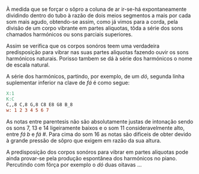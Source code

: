 
À medida que se forçar o sôpro a coluna de ar
ir-se-há expontaneamente dividindo dentro do tubo
à razão de dois meios segmentos a mais por cada
som mais agudo, obtendo-se assim, como já vimos
para a corda, pela divisão de um corpo vibrante em
partes aliquotas, tôda a série dos sons chamados
harmónicos ou sons parciais superiores.

Assim se verifica que os corpos sonóros teem
uma verdadeira predisposição para vibrar nas suas
partes aliquotas fazendo ouvir os sons harmónicos 
naturais. Porisso tambem se dá à série dos
harmónicos o nome de escala natural.

A série dos harmónicos, partindo, por exemplo,
de um *dó*, segunda linha suplementar inferior na
clave de *fá* é como segue:

```{.abc }
X:1
K:C
C,,8 C,8 G,8 C8 E8 G8 B_8
w: 1 2 3 4 5 6 7
```

As notas entre parentesis não são absolutamente 
justas de intonação sendo os sons 7, 13 e 14 ligeiramente
baixos  e o som 11 consideravelmente alto, entre *fá b* e *fá #*.
Para cima do som 16 as notas são dificeis de obter devido à grande pressão
de sôpro que exigem em razão da sua altura.

A predisposição dos corpos sonóros para vibrar
em partes aliquotas pode ainda provar-se pela 
produção espontânea dos harmónicos no piano.
Percutindo com fôrça por exemplo o *dó* duas oitavas
...
